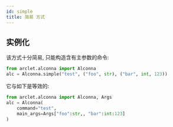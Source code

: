 ```yaml
---
id: simple
title: 简易 方式
---
```


## 实例化

该方式十分简易, 只能构造含有主参数的命令:
```python
from arclet.alconna import Alconna
alc = Alconna.simple("test", ("foo", str), ("bar", int, 123))
```

它与如下是等效的:
```python
from arclet.alconna import Alconna, Args
alc = Alconna(
    command="test",
    main_args=Args["foo":str,, "bar":int:123]
)
```